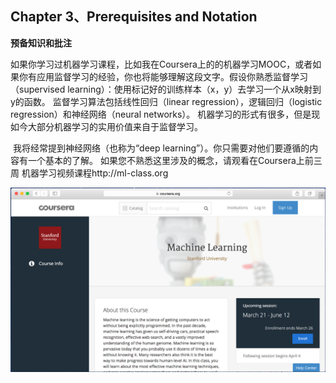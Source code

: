 ## Chapter 3、Prerequisites and Notation

**预备知识和批注**

​	如果你学习过机器学习课程，比如我在Coursera上的的机器学习MOOC，或者如果你有应用监督学习的经验，你也将能够理解这段文字。
​	假设你熟悉监督学习（supervised learning）：使用标记好的训练样本（x，y）去学习一个从x映射到y的函数。 监督学习算法包括线性回归（linear regression），逻辑回归（logistic regression）和神经网络（neural networks）。 机器学习的形式有很多，但是现如今大部分机器学习的实用价值来自于监督学习。

​	我将经常提到神经网络（也称为“deep learning”）。你只需要对他们要遵循的内容有一个基本的了解。
​	如果您不熟悉这里涉及的概念，请观看在Coursera上前三周 机器学习视频课程http://ml-class.org


![这里写图片描述](https://github.com/shangschun/Machine_Learning_Yearning/blob/master/img/chapter03.png)
